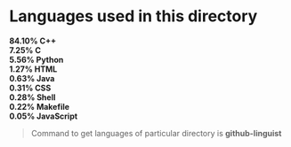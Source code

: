 
# Languages used in this directory

**84.10%  C++\
7.25%   C\
5.56%   Python\
1.27%   HTML\
0.63%   Java\
0.31%   CSS\
0.28%   Shell\
0.22%   Makefile\
0.05%   JavaScript**

> Command to get languages of particular directory is **github-linguist**
